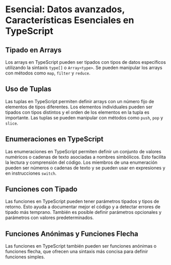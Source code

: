 # Esencial: Datos avanzados, Características Esenciales en TypeScript

## Tipado en Arrays
Los arrays en TypeScript pueden ser tipados con tipos de datos específicos utilizando la sintaxis `type[]` o `Array<type>`. Se pueden manipular los arrays con métodos como `map`, `filter` y `reduce`.

## Uso de Tuplas
Las tuplas en TypeScript permiten definir arrays con un número fijo de elementos de tipos diferentes. Los elementos individuales pueden ser tipados con tipos distintos y el orden de los elementos en la tupla es importante. Las tuplas se pueden manipular con métodos como `push`, `pop` y `slice`.

## Enumeraciones en TypeScript
Las enumeraciones en TypeScript permiten definir un conjunto de valores numéricos o cadenas de texto asociadas a nombres simbólicos. Esto facilita la lectura y comprensión del código. Los miembros de una enumeración pueden ser números o cadenas de texto y se pueden usar en expresiones y en instrucciones `switch`.

## Funciones con Tipado
Las funciones en TypeScript pueden tener parámetros tipados y tipos de retorno. Esto ayuda a documentar mejor el código y a detectar errores de tipado más temprano. También es posible definir parámetros opcionales y parámetros con valores predeterminados.

## Funciones Anónimas y Funciones Flecha
Las funciones en TypeScript también pueden ser funciones anónimas o funciones flecha, que ofrecen una sintaxis más concisa para definir funciones simples.